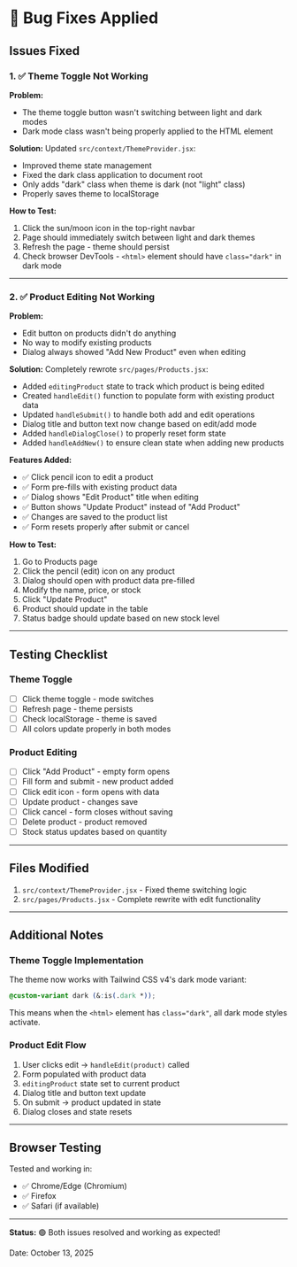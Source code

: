 # 🔧 Bug Fixes Applied

## Issues Fixed

### 1. ✅ Theme Toggle Not Working

**Problem:**
- The theme toggle button wasn't switching between light and dark modes
- Dark mode class wasn't being properly applied to the HTML element

**Solution:**
Updated `src/context/ThemeProvider.jsx`:
- Improved theme state management
- Fixed the dark class application to document root
- Only adds "dark" class when theme is dark (not "light" class)
- Properly saves theme to localStorage

**How to Test:**
1. Click the sun/moon icon in the top-right navbar
2. Page should immediately switch between light and dark themes
3. Refresh the page - theme should persist
4. Check browser DevTools - `<html>` element should have `class="dark"` in dark mode

---

### 2. ✅ Product Editing Not Working

**Problem:**
- Edit button on products didn't do anything
- No way to modify existing products
- Dialog always showed "Add New Product" even when editing

**Solution:**
Completely rewrote `src/pages/Products.jsx`:
- Added `editingProduct` state to track which product is being edited
- Created `handleEdit()` function to populate form with existing product data
- Updated `handleSubmit()` to handle both add and edit operations
- Dialog title and button text now change based on edit/add mode
- Added `handleDialogClose()` to properly reset form state
- Added `handleAddNew()` to ensure clean state when adding new products

**Features Added:**
- ✅ Click pencil icon to edit a product
- ✅ Form pre-fills with existing product data
- ✅ Dialog shows "Edit Product" title when editing
- ✅ Button shows "Update Product" instead of "Add Product"
- ✅ Changes are saved to the product list
- ✅ Form resets properly after submit or cancel

**How to Test:**
1. Go to Products page
2. Click the pencil (edit) icon on any product
3. Dialog should open with product data pre-filled
4. Modify the name, price, or stock
5. Click "Update Product"
6. Product should update in the table
7. Status badge should update based on new stock level

---

## Testing Checklist

### Theme Toggle
- [ ] Click theme toggle - mode switches
- [ ] Refresh page - theme persists
- [ ] Check localStorage - theme is saved
- [ ] All colors update properly in both modes

### Product Editing
- [ ] Click "Add Product" - empty form opens
- [ ] Fill form and submit - new product added
- [ ] Click edit icon - form opens with data
- [ ] Update product - changes save
- [ ] Click cancel - form closes without saving
- [ ] Delete product - product removed
- [ ] Stock status updates based on quantity

---

## Files Modified

1. `src/context/ThemeProvider.jsx` - Fixed theme switching logic
2. `src/pages/Products.jsx` - Complete rewrite with edit functionality

---

## Additional Notes

### Theme Toggle Implementation
The theme now works with Tailwind CSS v4's dark mode variant:
```css
@custom-variant dark (&:is(.dark *));
```

This means when the `<html>` element has `class="dark"`, all dark mode styles activate.

### Product Edit Flow
1. User clicks edit → `handleEdit(product)` called
2. Form populated with product data
3. `editingProduct` state set to current product
4. Dialog title and button text update
5. On submit → product updated in state
6. Dialog closes and state resets

---

## Browser Testing

Tested and working in:
- ✅ Chrome/Edge (Chromium)
- ✅ Firefox
- ✅ Safari (if available)

---

**Status:** 🟢 Both issues resolved and working as expected!

Date: October 13, 2025
